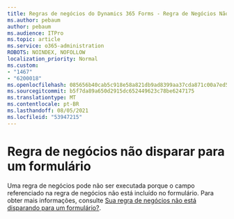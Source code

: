 ```yaml
---
title: Regras de negócios do Dynamics 365 Forms - Regra de Negócios Não Disparar para um Formulário
ms.author: pebaum
author: pebaum
ms.audience: ITPro
ms.topic: article
ms.service: o365-administration
ROBOTS: NOINDEX, NOFOLLOW
localization_priority: Normal
ms.custom:
- "1467"
- "6200018"
ms.openlocfilehash: 085656b40cab5c918e58a821db9ad8399aa37cda871c00a7ed51411c4b733576
ms.sourcegitcommit: b5f7da89a650d2915dc652449623c78be6247175
ms.translationtype: MT
ms.contentlocale: pt-BR
ms.lasthandoff: 08/05/2021
ms.locfileid: "53947215"
---
```

# <a name="business-rule-not-firing-for-a-form"></a>Regra de negócios não disparar para um formulário

Uma regra de negócios pode não ser executada porque o campo referenciado na regra de negócios não está incluído no formulário. Para obter mais informações, consulte [Sua regra de negócios não está disparando para um formulário?](https://docs.microsoft.com/powerapps/maker/model-driven-apps/create-business-rules-recommendations-apply-logic-form#is-your-business-rule-not-firing-for-a-form).
